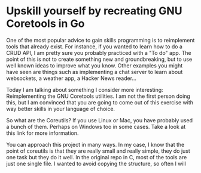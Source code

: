 # Upskill yourself by recreating GNU Coretools in Go

One of the most popular advice to gain skills programming is to reimplement tools that already exist. For instance, if you wanted to learn how to do a CRUD API, I am pretty sure you probably practiced with a "To do" app. The point of this is not to create something new and groundbreaking, but to use well known ideas to improve what you know. Other examples you might have seen are things such as implementing a chat server to learn about websockets, a weather app, a Hacker News reader...

Today I am talking about something I consider more interesting: Reimplementing the GNU Coretools utilities. I am not the first person doing this, but I am convinced that you are going to come out of this exercise with way better skills in your language of choice.

So what are the Coreutils? If you use Linux or Mac, you have probably used a bunch of them. Perhaps on Windows too in some cases. Take a look at this link for more information. 

You can approach this project in many ways. In my case, I know that the point of coreutils is that they are really small and really simple, they do just one task but they do it well. In the original repo in C, most of the tools are just one single file. I wanted to avoid copying the structure, so often I will 
